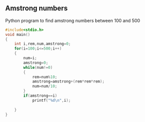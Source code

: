 ## Amstrong numbers
Python program to find amstrong numbers between 100 and 500
```c
#include<stdio.h>
void main()
{
	int i,rem,num,amstrong=0;
	for(i=100;i<=500;i++)
	{
		num=i;
		amstrong=0;
		while(num!=0)
		{
			rem=num%10;
			amstrong=amstrong+(rem*rem*rem);
			num=num/10;
		}
		if(amstrong==i)
			printf("%d\n",i);
			
	}
}
```
